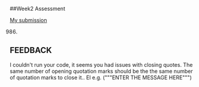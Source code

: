 ##Week2 Assessment

[My submission](https://repl.it/@Maysummer/PeriodicScaryMetadata)

 0986.


## FEEDBACK
I couldn't run your code, it seems you had issues with 
closing quotes.
The same number of opening quotation marks should be the
the same number of quotation marks to close it..
El
e.g. ("""ENTER THE MESSAGE HERE""")
